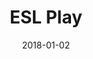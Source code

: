 ---
layout: site
title: "ESL Play"
date: 2018-01-02
categories: [community]
version: 1.6.1
major: 1
minor: 6
patch: 1
slug: esl-play
link: https://play.eslgaming.com/america
permalink: /sites/:slug
---